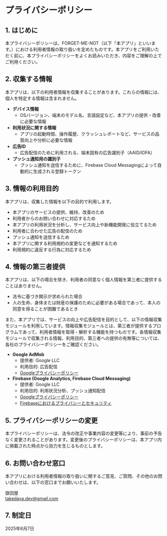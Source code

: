 # プライバシーポリシー

## 1. はじめに
本プライバシーポリシーは、FORGET-ME-NOT（以下「本アプリ」といいます。）における利用者情報の取り扱いを定めたものです。本アプリをご利用いただく前に、本プライバシーポリシーをよくお読みいただき、内容をご理解の上でご利用ください。

## 2. 収集する情報
本アプリは、以下の利用者情報を収集することがあります。これらの情報には、個人を特定する情報は含まれません。

- **デバイス情報**
  - OSバージョン、端末のモデル名、言語設定など、本アプリの提供・改善に必要な情報
- **利用状況に関する情報**
  - アプリの起動時間、操作履歴、クラッシュレポートなど、サービスの品質向上や分析に必要な情報
- **広告ID**
  - 広告配信のために利用される、端末固有の広告識別子（AAID/IDFA）
- **プッシュ通知用の識別子**
  - プッシュ通知を送信するために、Firebase Cloud Messagingによって自動的に生成される登録トークン

## 3. 情報の利用目的
本アプリは、収集した情報を以下の目的で利用します。

- 本アプリのサービスの提供、維持、改善のため
- 利用者からのお問い合わせに対応するため
- 本アプリの利用状況を分析し、サービス向上や新機能開発に役立てるため
- 利用者に合わせた広告の配信のため
- プッシュ通知を送信するため
- 本アプリに関する利用規約の変更などを通知するため
- 利用規約に違反する行為に対応するため

## 4. 情報の第三者提供
本アプリは、以下の場合を除き、利用者の同意なく個人情報を第三者に提供することはありません。

- 法令に基づき開示が求められた場合
- 人の生命、身体または財産の保護のために必要がある場合であって、本人の同意を得ることが困難であるとき

また、本アプリでは、サービスの向上や広告配信を目的として、以下の情報収集モジュールを利用しています。情報収集モジュールとは、第三者が提供するプログラムであって、利用者情報を取得・解析する機能を持つものです。各情報収集モジュールで収集される情報、利用目的、第三者への提供の有無等については、各社のプライバシーポリシーをご確認ください。

- **Google AdMob**
  - 提供者: Google LLC
  - 利用目的: 広告配信
  - [Googleプライバシーポリシー](https://policies.google.com/privacy)
- **Firebase (Google Analytics, Firebase Cloud Messaging)**
  - 提供者: Google LLC
  - 利用目的: 利用状況分析、プッシュ通知配信
  - [Googleプライバシーポリシー](https://policies.google.com/privacy)
  - [Firebaseにおけるプライバシーとセキュリティ](https://firebase.google.com/support/privacy)

## 5. プライバシーポリシーの変更
本プライバシーポリシーは、法令の改正や事業内容の変更等により、事前の予告なく変更されることがあります。変更後のプライバシーポリシーは、本アプリ内に掲載された時点から効力を生じるものとします。

## 6. お問い合わせ窓口
本アプリにおける利用者情報の取り扱いに関するご意見、ご質問、その他のお問い合わせは、以下の窓口までお願いいたします。

嶽田屋  
takedaya.dev@gmail.com  

## 7. 制定日
2025年6月7日